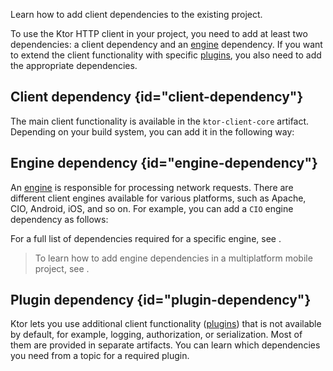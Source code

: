 [//]: # (title: Adding client dependencies)

<link-summary>Learn how to add client dependencies to the existing project.</link-summary>

To use the Ktor HTTP client in your project, you need to add at least two dependencies: a client dependency and an [engine](http-client_engines.md) dependency. If you want to extend the client functionality with specific [plugins](http-client_plugins.md), you also need to add the appropriate dependencies.

## Client dependency {id="client-dependency"}
The main client functionality is available in the `ktor-client-core` artifact. Depending on your build system, you can add it in the following way:
<var name="artifact_name" value="ktor-client-core"/>
<include from="lib.topic" element-id="add_ktor_artifact"/>


## Engine dependency {id="engine-dependency"}
An [engine](http-client_engines.md) is responsible for processing network requests. There are different client engines available for various platforms, such as Apache, CIO, Android, iOS, and so on. For example, you can add a `CIO` engine dependency as follows:
<var name="artifact_name" value="ktor-client-cio"/>
<include from="lib.topic" element-id="add_ktor_artifact"/>

For a full list of dependencies required for a specific engine, see [](http-client_engines.md#dependencies).

> To learn how to add engine dependencies in a multiplatform mobile project, see [](getting_started_ktor_client_multiplatform_mobile.md#ktor-dependencies).

## Plugin dependency {id="plugin-dependency"}
Ktor lets you use additional client functionality ([plugins](http-client_plugins.md)) that is not available by default, for example, logging, authorization, or serialization. Most of them are provided in separate artifacts. You can learn which dependencies you need from a topic for a required plugin.